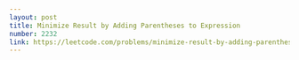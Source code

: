 ```yaml
---
layout: post
title: Minimize Result by Adding Parentheses to Expression
number: 2232
link: https://leetcode.com/problems/minimize-result-by-adding-parentheses-to-expression
---
```

